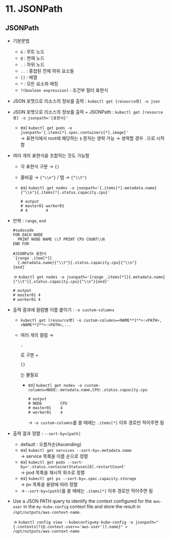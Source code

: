 # 11. JSONPath

## JSONPath

+ 기본문법

  + `&` : 루트 노드
  + `@` : 현재 노드
  + `.` : 하위 노드
  + `..` : 중첩된 전체 하위 요소들
  + `[]` : 배열
  + `*` : 모든 요소와 매칭
  + `?(boolean expression)` : 조건부 필터 표현식

+ JSON 포맷으로 리소스의 정보를 출력 : `kubectl get [resource명] -o json`

+ JSON 포맷으로 리소스의 정보를 출력 + JSONPath : `kubectl get [resource명] -o jsonpath='{표현식}'`

  + ex) `kubectl get pods -o jsonpath='{.items[*].spec.containers[*].image}'`<br/> → 표현식에서 root에 해당하는 `$` 문자는 생략 가능 → 생략할 경우 `.`으로 시작함

+ 여러 개의 표현식을 조합하는 것도 가능함

  + 각 표현식 구분 → `{}`

  + 줄바꿈 → `{"\\n"}` / 탭 → `{"\\t"}`

  + ex) `kubectl get nodes -o jsonpath='{.items[*].metadata.name}{"\\n"}{.items[*].status.capacity.cpu}'`

    ```
    # output
    # master01 worker01
    # 4        4
    ```

+ 반복 : `range`, `end`

  ```
  #sudocode
  FOR EACH NODE
  	PRINT NODE NAME \\T PRINT CPU COUNT\\N
  END FOR
  
  #JSONPath 표현식
  `{range .item[*]}
  	{.metadata.name}{"\\t"}{.status.capacity.cpu}{"\\n"}
  {end}`
  ```

  → `kubectl get nodes -o jsonpath='{range .items[*]}{.metadata.name}{"\\t"}{.status.capacity.cpu}{"\\n"}{end}'`

  ```
  # output
  # master01 4
  # worker01 4
  ```

+ 출력 결과에 컬럼별 이름 붙이기 : `-o custom-columns`

  + `kubectl get [resource명] -o custom-columns=<NAME**1**>:<PATH>,<NAME**2**>:<PATH>,...`

  + 여러 개의 컬럼 → 

    ```
    ,
    ```

    로 구분 + 

    ```
    {}
    ```

    는 불필요

    + ex) `kubectl get nodes -o custom-columns=NODE:.metadata.name,CPU:.status.capacity.cpu`

      ```
      # output
      # NODE		CPU
      # master01	4
      # worker01	4
      ```

      → `-o custom-columns`를 쓸 때에는 `.items[*]` 이후 경로만 적어주면 됨

+ 출력 결과 정렬 : `--sort-by=[path]`

  + default : 오름차순(Ascending)
  + ex) `kubectl get services --sort-by=.metadata.name`<br/> → service 목록을 이름 순으로 정렬
  + ex) `kubectl get pods --sort-by='.status.containerStatuses[0].restartCount'`<br/> → pod 목록을 재시작 회수로 정렬
  + ex) `kubectl get pv --sort-by=.spec.capacity.storage`<br/> → pv 목록을 용량에 따라 정렬
  + →`--sort-by=[path]`를 쓸 때에는 `.items[*]` 이후 경로만 적어주면 됨

+ Use a JSON PATH query to identify the context configured for the `aws-user` in the `my-kube-config` context file and store the result in `/opt/outputs/aws-context-name`.

  → `kubectl config view --kubeconfig=my-kube-config -o jsonpath="{.contexts[?(@.context.user=='aws-user')].name}" > /opt/outputs/aws-context-name`

